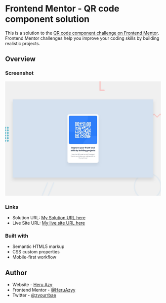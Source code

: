 # Frontend Mentor - QR code component solution

This is a solution to the [QR code component challenge on Frontend Mentor](https://www.frontendmentor.io/challenges/qr-code-component-iux_sIO_H). Frontend Mentor challenges help you improve your coding skills by building realistic projects.

## Overview

### Screenshot

![](./preview.jpg)

### Links

-  Solution URL: [My Solution URL here](https://github.com/HeruAzyy/QR-Code-Component)
-  Live Site URL: [My live site URL here](https://qr-code-component-flame-eight.vercel.app/)

### Built with

-  Semantic HTML5 markup
-  CSS custom properties
-  Mobile-first workflow

## Author

-  Website - [Heru Azy](https://heruazy.vercel.app/)
-  Frontend Mentor - [@HeruAzyy](https://www.frontendmentor.io/profile/HeruAzyy)
-  Twitter - [@zyourrbae](https://twitter.com/zyourrbae)

